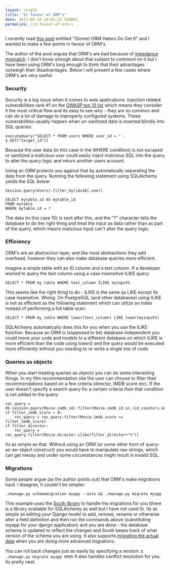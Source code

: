 ```yaml
---
layout: single
title: "In favour of ORM's"
date: 2012-05-14 19:01:27.528062
permalink: /in-favour-of-orm-s
---
```


I recently read [this post](http://www.revision-zero.org/orm-haters-do-get-it) entitled "(Some) ORM Haters Do Get It" and I wanted to make a few points in favour of ORM's.

The author of the post argues that ORM's are bad because of [impedance mismatch](http://en.wikipedia.org/wiki/Object-relational_impedance_mismatch). I don't know enough about that subject to comment on it but I have been using ORM's long enough to think that their advantages outweigh their disadvantages. Below I will present a few cases where ORM's are very useful.


### Security ###
Security is a big issue when it comes to web applications. Injection related vulnerabilities rank #1 on the [OWASP top 10 list](http://www.applicure.com/blog/owasp-top-10-2010) which means they consider it the most critical flaw and its easy to see why - they are so common and can do a lot of damage to improperly configured systems. These vulnerabilities usually happen when un-sanitized data is inserted blindly into SQL queries:
~~~~{sql}
executeQuery("SELECT * FROM users WHERE user_id = " . $_GET["target_id"])
~~~~
Because the user data (in this case in the WHERE condition) is not escaped or sanitized a malicious user could easily inject malicious SQL into the query to alter the query logic and return another users account.

Using an ORM protects you against that by automatically separating the data from the query. Running the following statement using SQLAlchemy yields the SQL below:
~~~~{sql}
Session.query(Users).filter_by(id=10).one()
~~~~
~~~~{sql}
SELECT mytable.id AS mytable_id 
FROM mytable 
WHERE mytable.id = ?
~~~~
The data (in this case 10) is sent after this, and the "?" character tells the database to do the right thing and treat the input as data rather than as part of the query, which means malicious input can't alter the query logic.


### Efficiency ###
ORM's are an abstraction layer, and like most abstractions they add overhead, however they can also make database queries more efficient.

Imagine a simple table with an ID column and a text column. If a developer wished to query the text column using a case insensitive ILIKE query:
~~~~{sql}
SELECT * FROM my_table WHERE text_column ILIKE myinput%
~~~~
This seems like the right thing to do - ILIKE is the same as LIKE except its case insensitive. *Wrong*. On PostgreSQL (and other databases) using ILIKE is not as efficient as the following statement which can utilize an index instead of performing a full table scan:
~~~~{sql}
SELECT * FROM my_table WHERE lower(text_column) LIKE lower(myinput%)
~~~~

SQLAlchemy automatically does this for you when you use the ILIKE function. Because an ORM is (supposed to be) database independent you could move your code and models to a different database on which ILIKE is more efficient than the code using lower() and the query would be executed more efficiently without you needing to re-write a single line of code.


### Queries as objects ###
When you start treating queries as objects you can do some interesting things. In my film recommendation site the user can choose to filter their recommendations based on a few criteria (director, IMDB score etc). If the user doesn't specify a search query for a certain criteria then that condition is not added to the query:

~~~~{sql}
rec_query = db.session.query(Movie.imdb_id).filter(Movie.imdb_id.in_(id_counters.keys()))
if filter_imdb_score > 0:
    rec_query = rec_query.filter(Movie.imdb_score >= filter_imdb_score)
if filter_director:
    rec_query = rec_query.filter(Movie.director.ilike(filter_director+"%"))
~~~~

Its as simple as that. Without using an ORM (or some other form of query-as-an-object construct) you would have to manipulate raw strings, which can get messy and under some circumstances might result in invalid SQL.

### Migrations ###
Some people argue (as the author points out) that ORM's make migrations hard. I disagree, it couldn't be simpler:

~~~~{bash}
./manage.py schemamigration myapp --auto && ./manage.py migrate myapp
~~~~

This example uses the [South library](http://south.aeracode.org/docs) to handle the migrations for you (there is a library available for SQLAlchemy as well but I have not used it). Its as simple as editing your Django model to add, remove, rename or otherwise alter a field definition and then run the commands above (substituting myapp for your django application) and you are done - the database schema is updated to reflect the changes and South keeps track of what version of the schema you are using. It also supports [migrating the actual data](http://south.aeracode.org/docs/tutorial/part3.html) when you are doing more advanced migrations.

You can roll back changes just as easily by specifying a version:
``
$ ./manage.py migrate myapp 0005
``
It also handles conflict resolution for you. Its pretty neat.
    